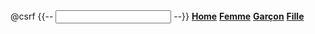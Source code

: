 <!-- <main class="container">
<div class="nav-scroller py-1 mb-2">
<nav class="nav d-flex justify-content-between">
<form action="{{ route('list-all') }}" method="GET">
@csrf
{{-- <input type="text" name="search" id="search" class="form-control"> --}}
<a class="p-2 text-muted" href="{{ route('create-categorie') }}"><b>Home</b></a>
<a class="p-2 text-muted" href="#"><b>Femme</b></a>
<a class="p-2 text-muted" href="#"><b>Garçon</b></a>
<a class="p-2 text-muted" href="#"><b>Fille</b></a>
</form>
</nav>
</div>
</main> -->

<main class="container">
<div class="nav-scroller py-1 mb-1">
    <nav class="nav d-flex justify-content-center">
        <form action="{{ route('list-all') }}" method="GET">
            @csrf
            {{-- <input type="text" name="search" id="search" class="form-control"> --}}
            <a class="p-2 text-muted"
                href="{{ route('create-categorie') }}"><b>Home</b></a>
            <a class="p-2 text-muted" href="#"><b>Femme</b></a>
            <a class="p-2 text-muted" href="#"><b>Garçon</b></a>
            <a class="p-2 text-muted" href="#"><b>Fille</b></a>
        </form>
    </nav>
</div>
</main> 

<div class="col-md-6 offset md-3"> 

<!-- <?php
$tvq = ($total * 9.975) / 100;
$tps = ($total * 5) / 100;
$grandTotal = $total + $tvq + $tps;
?>
@php
    $sous_total = 0;
    $grand_total = 0;
    $total  = 0;
@endphp -->

<!-- <img src="{{ '/img/paypal-paiement-en-ligne.jpg' }}" alt="Paypal Image" height="250" /> -->
